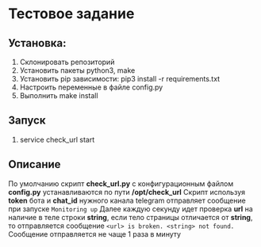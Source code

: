 # Тестовое задание
## Установка:
1. Склонировать репозиторий
1. Установить пакеты python3, make
1. Установить pip зависимости: pip3 install -r requirements.txt
1. Настроить переменные в файле config.py
1. Выполнить make install

## Запуск
1. service check_url start

## Описание
По умолчанию скрипт **check_url.py** с конфигурационным файлом **config.py** устанавливаются по пути **/opt/check_url**
Скрипт используя **token** бота и **chat_id** нужного канала telegram отправляет сообщение при запуске `Monitoring up`
Далее каждую секунду идет проверка **url** на наличие в теле строки **string**, если тело страницы отличается от **string**, то отправляется сообщение `<url> is broken. <string> not found.`
Сообщение отправляется не чаще 1 раза в минуту
